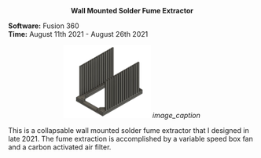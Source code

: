 <div align="center">
 <b>Wall Mounted Solder Fume Extractor</b>
</div>

**Software:** Fusion 360  
**Time:** August 11th 2021 - August 26th 2021

<p align="center">
  <img src="https://github.com/RohauerRobotics/project_timeline/blob/main/jumper_wire_holder/Fusion%20CAD%20Design.JPG" align="centre" width="35%" height="35%">
  <em>image_caption</em>
</p>

This is a collapsable wall mounted solder fume extractor that I designed in late 2021. The fume extraction is accomplished by a variable speed box fan and a carbon activated air filter. 
